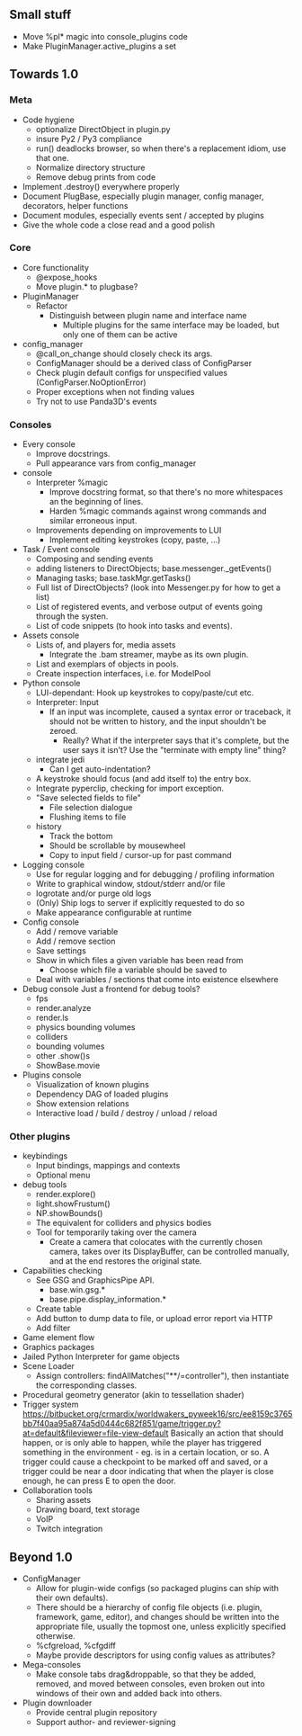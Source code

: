 Small stuff
-----------
* Move %pl* magic into console_plugins code
* Make PluginManager.active_plugins a set

Towards 1.0
-----------

### Meta
* Code hygiene
  * optionalize DirectObject in plugin.py
  * insure Py2 / Py3 compliance
  * run() deadlocks browser, so when there's a replacement idiom,
    use that one.
  * Normalize directory structure
  * Remove debug prints from code
* Implement .destroy() everywhere properly
* Document PlugBase, especially plugin manager, config manager,
  decorators, helper functions
* Document modules, especially events sent / accepted by plugins
* Give the whole code a close read and a good polish

### Core
* Core functionality
  * @expose_hooks
  * Move plugin.* to plugbase?
* PluginManager
  * Refactor
    * Distinguish between plugin name and interface name
      * Multiple plugins for the same interface may be loaded, but
        only one of them can be active
* config_manager
  * @call_on_change should closely check its args.
  * ConfigManager should be a derived class of ConfigParser
  * Check plugin default configs for unspecified values
    (ConfigParser.NoOptionError)
  * Proper exceptions when not finding values
  * Try not to use Panda3D's events

### Consoles
* Every console
  * Improve docstrings.
  * Pull appearance vars from config_manager
* console
  * Interpreter %magic
    * Improve docstring format, so that there's no more whitespaces
      an the beginning of lines.
    * Harden %magic commands against wrong commands and similar
      erroneous input.
  * Improvements depending on improvements to LUI
    * Implement editing keystrokes (copy, paste, ...)
* Task / Event console
  * Composing and sending events
  * adding listeners to DirectObjects; base.messenger._getEvents()
  * Managing tasks; base.taskMgr.getTasks()
  * Full list of DirectObjects? (look into Messenger.py for how
    to get a list)
  * List of registered events, and verbose output of events going
    through the systen.
  * List of code snippets (to hook into tasks and events).
* Assets console
  * Lists of, and players for, media assets
    * Integrate the .bam streamer, maybe as its own plugin.
  * List and exemplars of objects in pools.
  * Create inspection interfaces, i.e. for ModelPool
* Python console
  * LUI-dependant: Hook up keystrokes to copy/paste/cut etc.
  * Interpreter: Input
    * If an input was incomplete, caused a syntax error or
      traceback, it should not be written to history, and the input
      shouldn't be zeroed.
      * Really? What if the interpreter says that it's complete,
        but the user says it isn't? Use the "terminate with empty
        line" thing?
  * integrate jedi
    * Can I get auto-indentation?
  * A keystroke should focus (and add itself to) the entry box.
  * Integrate pyperclip, checking for import exception.
  * "Save selected fields to file"
    * File selection dialogue
    * Flushing items to file
  * history
    * Track the bottom
    * Should be scrollable by mousewheel
    * Copy to input field / cursor-up for past command
* Logging console
  * Use for regular logging and for debugging / profiling information
  * Write to graphical window, stdout/stderr and/or file
  * logrotate and/or purge old logs
  * (Only) Ship logs to server if explicitly requested to do so
  * Make appearance configurable at runtime
* Config console
  * Add / remove variable
  * Add / remove section
  * Save settings
  * Show in which files a given variable has been read from
    * Choose which file a variable should be saved to
  * Deal with variables / sections that come into existence elsewhere 
* Debug console
  Just a frontend for debug tools?
  * fps
  * render.analyze
  * render.ls
  * physics bounding volumes
  * colliders
  * bounding volumes
  * other .show()s
  * ShowBase.movie
* Plugins console
  * Visualization of known plugins
  * Dependency DAG of loaded plugins
  * Show extension relations
  * Interactive load / build / destroy / unload / reload

### Other plugins
* keybindings
  * Input bindings, mappings and contexts
  * Optional menu
* debug tools
  * render.explore()
  * light.showFrustum()
  * NP.showBounds()
  * The equivalent for colliders and physics bodies
  * Tool for temporarily taking over the camera
    * Create a camera that colocates with the currently chosen
      camera, takes over its DisplayBuffer, can be controlled
      manually, and at the end restores the original state.
* Capabilities checking
  * See GSG and GraphicsPipe API.
    * base.win.gsg.*
    * base.pipe.display_information.*
  * Create table
  * Add button to dump data to file, or upload error report via HTTP
  * Add filter
* Game element flow
* Graphics packages
* Jailed Python Interpreter for game objects
* Scene Loader
  * Assign controllers: findAllMatches("**/=controller"), then
    instantiate the corresponding classes.
* Procedural geometry generator (akin to tessellation shader)
* Trigger system
  https://bitbucket.org/crmardix/worldwakers_pyweek16/src/ee8159c3765bb7f40aa95a874a5d0444c682f851/game/trigger.py?at=default&fileviewer=file-view-default
  <rdb> Basically an action that should happen, or is only able to
        happen, while the player has triggered something in the
        environment - eg. is in a certain location, or so.
  <rdb> A trigger could cause a checkpoint to be marked off and
        saved, or a trigger could be near a door indicating that when
        the player is close enough, he can press E to open the door.
* Collaboration tools
  * Sharing assets
  * Drawing board, text storage
  * VoIP
  * Twitch integration

Beyond 1.0
----------
* ConfigManager
  * Allow for plugin-wide configs (so packaged plugins can ship with
    their own defaults).
  * There should be a hierarchy of config file objects (i.e. plugin,
    framework, game, editor), and changes should be written into the
    appropriate file, usually the topmost one, unless explicitly
    specified otherwise.
  * %cfgreload, %cfgdiff
  * Maybe provide descriptors for using config values as attributes?
* Mega-consoles
  * Make console tabs drag&droppable, so that they be added, removed,
    and moved between consoles, even broken out into windows of their
    own and added back into others.
* Plugin downloader
  * Provide central plugin repository
  * Support author- and reviewer-signing
